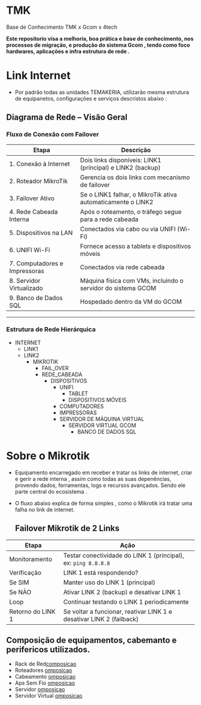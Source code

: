 # TMK
Base de Conhecimento TMK x Gcom x 4tech

  **Este repositorio visa a melhoria, boa prática e base de conhecimento, nos processos de migração, e produção do sistema Gcom , tendo como foco hardwares, aplicações e infra estrutura de rede .**

# Link Internet
- Por padrão todas as unidades TEMAKERIA, utilizarão mesma estrutura de equipanetos, configurações e serviços descristos abaixo :

## Diagrama de Rede – Visão Geral

### Fluxo de Conexão com Failover

| Etapa                        | Descrição                                                                 |
|-----------------------------|---------------------------------------------------------------------------|
| 1. Conexão à Internet        | Dois links disponíveis: LINK1 (principal) e LINK2 (backup)                |
| 2. Roteador MikroTik         | Gerencia os dois links com mecanismo de failover                         |
| 3. Failover Ativo           | Se o LINK1 falhar, o MikroTik ativa automaticamente o LINK2              |
| 4. Rede Cabeada Interna      | Após o roteamento, o tráfego segue para a rede cabeada                   |
| 5. Dispositivos na LAN       | Conectados via cabo ou via UNIFI (Wi-Fi)                                 |
| 6. UNIFI Wi-Fi               | Fornece acesso a tablets e dispositivos móveis                           |
| 7. Computadores e Impressoras| Conectados via rede cabeada                                              |
| 8. Servidor Virtualizado     | Máquina física com VMs, incluindo o servidor do sistema GCOM             |
| 9. Banco de Dados SQL        | Hospedado dentro da VM do GCOM                                           |

---

### Estrutura de Rede Hierárquica

- INTERNET  
  - LINK1  
  - LINK2  
    - MIKROTIK  
      - FAIL_OVER  
      - REDE_CABEADA  
        - DISPOSITIVOS  
          - UNIFI  
            - TABLET  
            - DISPOSITIVOS MÓVEIS  
          - COMPUTADORES  
          - IMPRESSORAS  
          - SERVIDOR DE MÁQUINA VIRTUAL  
            - SERVIDOR VIRTUAL GCOM  
              - BANCO DE DADOS SQL




# Sobre o Mikrotik
- Equipamento encarregado em receber e tratar os links de internet, criar e gerir a rede interna , assim como todas as suas depenências, provendo dados, ferramentas, logs e recursos avançados. Sendo ele parte central do ecosistema . 
 

 
 - O fluxo abaixo explica de forma simples , como o Mikrotik irá tratar uma falha no link de internet.
   ## Failover Mikrotik de 2 Links ##

| Etapa               | Ação                                                                 |
|---------------------|----------------------------------------------------------------------|
| Monitoramento       | Testar conectividade do LINK 1 (principal), ex: `ping 8.8.8.8`       |
| Verificação         | LINK 1 está respondendo?                                              |
| Se SIM              | Manter uso do LINK 1 (principal)                                     |
| Se NÃO              | Ativar LINK 2 (backup) e desativar LINK 1                            |
| Loop                | Continuar testando o LINK 1 periodicamente                           |
| Retorno do LINK 1   | Se voltar a funcionar, reativar LINK 1 e desativar LINK 2 (failback) |

## Composição de equipamentos, cabemanto e perifericos utilizados. 

- Rack de Red[composicao](https://github.com/4techapp/tmk/blob/main/Rack)
- Roteadores [omposicao](https://github.com/4techapp/tmk/blob/main/Routers)
- Cabeamento [omposicao](https://github.com/4techapp/tmk/blob/main/cabeamento)
- Aps Sem Fio [omposicao](https://github.com/4techapp/tmk/blob/main/wireless)
- Servidor [omposicao](https://github.com/4techapp/tmk/blob/main/Servidor)
- Servidor Virtual [omposicao](https://github.com/4techapp/tmk/blob/main/Servidor)
               
